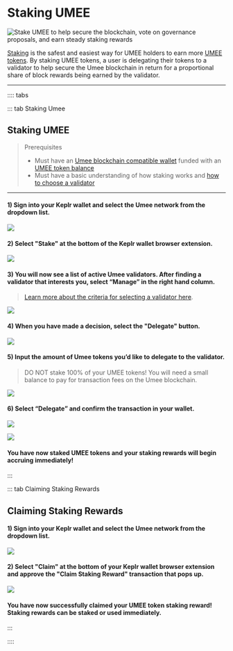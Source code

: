 # Staking UMEE

![Stake UMEE to help secure the blockchain, vote on governance proposals, and earn steady staking rewards](/bg/why-stake.png)

[Staking](/users/blockchain-basics/what-is-staking) is the safest and easiest way for UMEE holders to earn more [UMEE tokens](/overview/umee-token). By staking UMEE tokens, a user is delegating their tokens to a validator to help secure the Umee blockchain in return for a proportional share of block rewards being earned by the validator.

****

:::: tabs

::: tab Staking Umee

## Staking UMEE

> Prerequisites
>
> * Must have an [Umee blockchain compatible wallet](/users/getting-started/creating-wallet.html#creating-an-umee-blockchain-compatible-wallet) funded with an [UMEE token balance](/users/getting-started/funding-wallet)
> * Must have a basic understanding of how staking works and [how to choose a validator](/users/staking-umee/selecting-validator)

****

#### 1) Sign into your Keplr wallet and select the Umee network from the dropdown list.

![](/bg/stake-umee-1.png)

#### 2) Select "Stake" at the bottom of the Keplr wallet browser extension.

![](/bg/stake-umee-2.png)


#### 3) You will now see a list of active Umee validators. After finding a validator that interests you, select “Manage” in the right hand column.

> [Learn more about the criteria for selecting a validator here](/users/staking-umee/selecting-validator).

![](/bg/stake-umee-5.png)

#### 4) When you have made a decision, select the "Delegate" button.

![](/bg/stake-umee-6.png)

#### 5) Input the amount of Umee tokens you’d like to delegate to the validator.

> DO NOT stake 100% of your UMEE tokens! You will need a small balance to pay for transaction fees on the Umee blockchain.

![](/bg/stake-umee-7.png)

#### 6) Select “Delegate” and confirm the transaction in your wallet.

![](/bg/stake-umee-8.png)

![](/bg/stake-umee-9.png)

#### You have now staked UMEE tokens and your staking rewards will begin accruing immediately!

:::

::: tab Claiming Staking Rewards

## Claiming Staking Rewards

#### 1) Sign into your Keplr wallet and select the Umee network from the dropdown list.

![](/bg/claim-stake-1.png)

#### 2) Select "Claim" at the bottom of your Keplr wallet browser extension and approve the "Claim Staking Reward" transaction that pops up.

![](/bg/claim-stake-2.png)

#### You have now successfully claimed your UMEE token staking reward! Staking rewards can be staked or used immediately.

:::

::::
